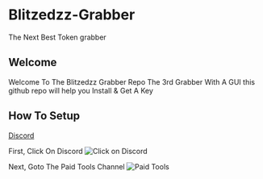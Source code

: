 # Blitzedzz-Grabber
The Next Best Token grabber
## Welcome
Welcome To The Blitzedzz Grabber Repo The 3rd Grabber With A GUI this github repo will help you Install & Get A Key
## How To Setup
[Discord](https://discord.gg/YH76nXCQA3)


First, Click On Discord
![Click on Discord](https://cdn.discordapp.com/attachments/1086023983561986098/1089567122218299453/image.png)


Next, Goto The Paid Tools Channel
![Paid Tools](https://cdn.discordapp.com/attachments/1086466169868910673/1089567946952671473/image.png)

